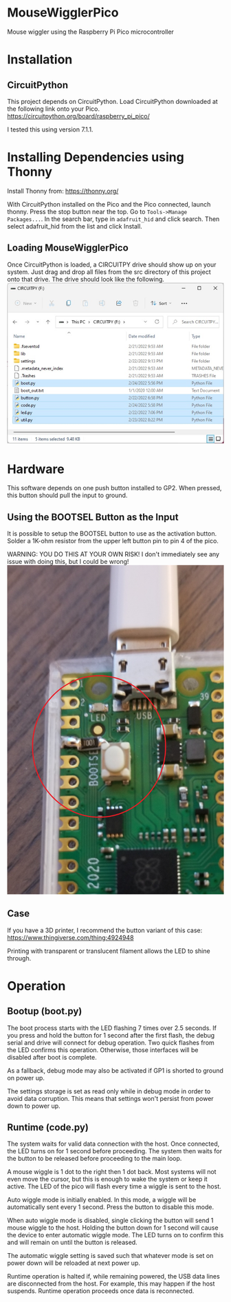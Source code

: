 # MouseWigglerPico
Mouse wiggler using the Raspberry Pi Pico microcontroller

# Installation

## CircuitPython

This project depends on CircuitPython. Load CircuitPython downloaded at the following link onto your Pico.
https://circuitpython.org/board/raspberry_pi_pico/

I tested this using version 7.1.1.

# Installing Dependencies using Thonny

Install Thonny from: https://thonny.org/

With CircuitPython installed on the Pico and the Pico connected, launch thonny. Press the stop button near the top. Go
to `Tools->Manage Packages...`. In the search bar, type in `adafruit_hid` and click search. Then select adafruit_hid
from the list and click Install.

## Loading MouseWigglerPico

Once CircuitPython is loaded, a CIRCUITPY drive should show up on your system. Just drag and drop all files from
the src directory of this project onto that drive. The drive should look like the following.
![button](CIRCUITPYTHON_drive.jpg?raw=true)

# Hardware

This software depends on one push button installed to GP2. When pressed, this button should pull the input to ground.

## Using the BOOTSEL Button as the Input

It is possible to setup the BOOTSEL button to use as the activation button. Solder a 1K-ohm resistor from the upper
left button pin to pin 4 of the pico.

WARNING: YOU DO THIS AT YOUR OWN RISK! I don't immediately see any issue with doing this, but I could be wrong!
![button](button.jpg?raw=true)

## Case

If you have a 3D printer, I recommend the button variant of this case: https://www.thingiverse.com/thing:4924948

Printing with transparent or translucent filament allows the LED to shine through.

# Operation

## Bootup (boot.py)

The boot process starts with the LED flashing 7 times over 2.5 seconds. If you press and hold the button for 1 second
after the first flash, the debug serial and drive will connect for debug operation. Two quick flashes from the LED 
confirms this operation. Otherwise, those interfaces will be disabled after boot is complete.

As a fallback, debug mode may also be activated if GP1 is shorted to ground on power up.

The settings storage is set as read only while in debug mode in order to avoid data corruption. This means that
settings won't persist from power down to power up.

## Runtime (code.py)

The system waits for valid data connection with the host. Once connected, the LED turns on for 1 second before
proceeding. The system then waits for the button to be released before proceeding to the main loop.

A mouse wiggle is 1 dot to the right then 1 dot back. Most systems will not even move the cursor, but this is enough to
wake the system or keep it active. The LED of the pico will flash every time a wiggle is sent to the host.

Auto wiggle mode is initially enabled. In this mode, a wiggle will be automatically sent every 1 second. Press the
button to disable this mode.

When auto wiggle mode is disabled, single clicking the button will send 1 mouse wiggle to the host. Holding the button
down for 1 second will cause the device to enter automatic wiggle mode. The LED turns on to confirm this and will
remain on until the button is released. 

The automatic wiggle setting is saved such that whatever mode is set on power down will be reloaded at next power up.

Runtime operation is halted if, while remaining powered, the USB data lines are disconnected from the host. For example, 
this may happen if the host suspends. Runtime operation proceeds once data is reconnected. 
